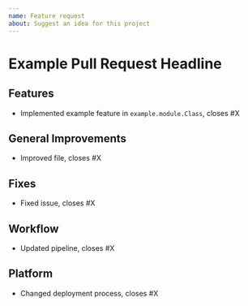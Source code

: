 ```yaml
---
name: Feature request
about: Suggest an idea for this project
---
```


# Example Pull Request Headline

## Features

- Implemented example feature in `example.module.Class`, closes #X

## General Improvements

- Improved file, closes #X

## Fixes

- Fixed issue, closes #X

## Workflow

- Updated pipeline, closes #X

## Platform

- Changed deployment process, closes #X
